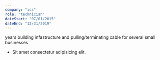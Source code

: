 ```yaml
---
company: "ics"
role: "technician"
dateStart: "07/01/2015"
dateEnd: "12/31/2019"
---
```


years building infastructure and pulling/terminating cable for several small businesses 

- Sit amet consectetur adipisicing elit.
